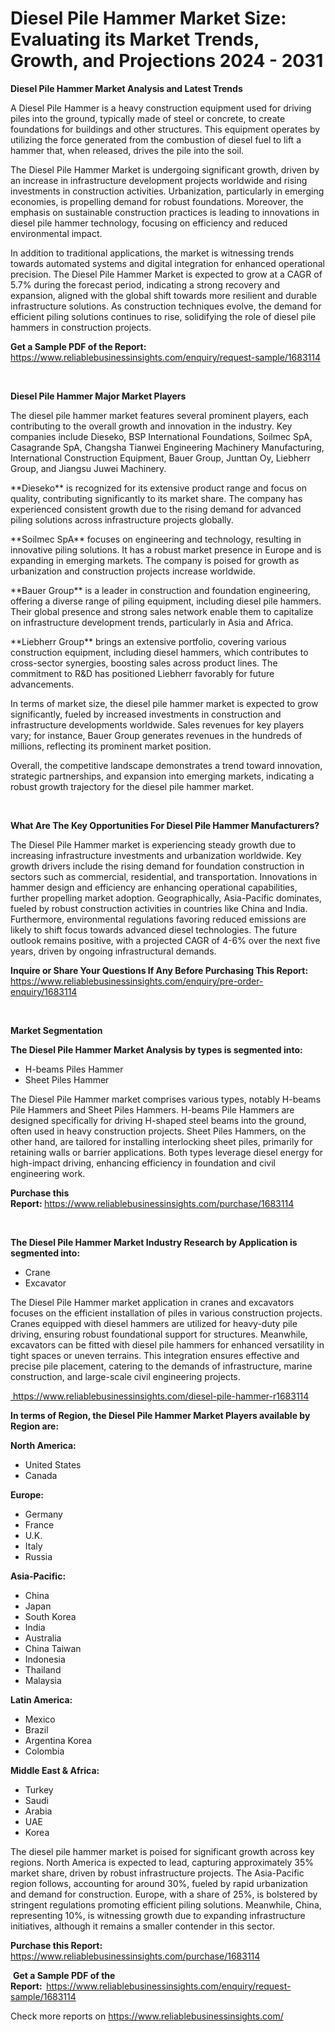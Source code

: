 <p><h1>Diesel Pile Hammer Market Size: Evaluating its Market Trends, Growth, and Projections 2024 - 2031</h1></p><p><strong>Diesel Pile Hammer Market Analysis and Latest Trends</strong></p>
<p><p>A Diesel Pile Hammer is a heavy construction equipment used for driving piles into the ground, typically made of steel or concrete, to create foundations for buildings and other structures. This equipment operates by utilizing the force generated from the combustion of diesel fuel to lift a hammer that, when released, drives the pile into the soil.</p><p>The Diesel Pile Hammer Market is undergoing significant growth, driven by an increase in infrastructure development projects worldwide and rising investments in construction activities. Urbanization, particularly in emerging economies, is propelling demand for robust foundations. Moreover, the emphasis on sustainable construction practices is leading to innovations in diesel pile hammer technology, focusing on efficiency and reduced environmental impact.</p><p>In addition to traditional applications, the market is witnessing trends towards automated systems and digital integration for enhanced operational precision. The Diesel Pile Hammer Market is expected to grow at a CAGR of 5.7% during the forecast period, indicating a strong recovery and expansion, aligned with the global shift towards more resilient and durable infrastructure solutions. As construction techniques evolve, the demand for efficient piling solutions continues to rise, solidifying the role of diesel pile hammers in construction projects.</p></p>
<p><strong>Get a Sample PDF of the Report:&nbsp;</strong> <a href="https://www.reliablebusinessinsights.com/enquiry/request-sample/1683114?utm_campaign=1847&utm_medium=2&utm_source=Github&utm_content=ia&utm_term=30122024&utm_id=diesel-pile-hammer">https://www.reliablebusinessinsights.com/enquiry/request-sample/1683114</a></p>
<p>&nbsp;</p>
<p><strong>Diesel Pile Hammer Major Market Players</strong></p>
<p><p>The diesel pile hammer market features several prominent players, each contributing to the overall growth and innovation in the industry. Key companies include Dieseko, BSP International Foundations, Soilmec SpA, Casagrande SpA, Changsha Tianwei Engineering Machinery Manufacturing, International Construction Equipment, Bauer Group, Junttan Oy, Liebherr Group, and Jiangsu Juwei Machinery.</p><p>**Dieseko** is recognized for its extensive product range and focus on quality, contributing significantly to its market share. The company has experienced consistent growth due to the rising demand for advanced piling solutions across infrastructure projects globally. </p><p>**Soilmec SpA** focuses on engineering and technology, resulting in innovative piling solutions. It has a robust market presence in Europe and is expanding in emerging markets. The company is poised for growth as urbanization and construction projects increase worldwide.</p><p>**Bauer Group** is a leader in construction and foundation engineering, offering a diverse range of piling equipment, including diesel pile hammers. Their global presence and strong sales network enable them to capitalize on infrastructure development trends, particularly in Asia and Africa.</p><p>**Liebherr Group** brings an extensive portfolio, covering various construction equipment, including diesel hammers, which contributes to cross-sector synergies, boosting sales across product lines. The commitment to R&D has positioned Liebherr favorably for future advancements.</p><p>In terms of market size, the diesel pile hammer market is expected to grow significantly, fueled by increased investments in construction and infrastructure developments worldwide. Sales revenues for key players vary; for instance, Bauer Group generates revenues in the hundreds of millions, reflecting its prominent market position.</p><p>Overall, the competitive landscape demonstrates a trend toward innovation, strategic partnerships, and expansion into emerging markets, indicating a robust growth trajectory for the diesel pile hammer market.</p></p>
<p>&nbsp;</p>
<p><strong>What Are The Key Opportunities For Diesel Pile Hammer Manufacturers?</strong></p>
<p><p>The Diesel Pile Hammer market is experiencing steady growth due to increasing infrastructure investments and urbanization worldwide. Key growth drivers include the rising demand for foundation construction in sectors such as commercial, residential, and transportation. Innovations in hammer design and efficiency are enhancing operational capabilities, further propelling market adoption. Geographically, Asia-Pacific dominates, fueled by robust construction activities in countries like China and India. Furthermore, environmental regulations favoring reduced emissions are likely to shift focus towards advanced diesel technologies. The future outlook remains positive, with a projected CAGR of 4-6% over the next five years, driven by ongoing infrastructural demands.</p></p>
<p><strong>Inquire or Share Your Questions If Any Before Purchasing This Report:</strong> <a href="https://www.reliablebusinessinsights.com/enquiry/pre-order-enquiry/1683114?utm_campaign=1847&utm_medium=2&utm_source=Github&utm_content=ia&utm_term=30122024&utm_id=diesel-pile-hammer">https://www.reliablebusinessinsights.com/enquiry/pre-order-enquiry/1683114</a></p>
<p>&nbsp;</p>
<p><strong>Market Segmentation</strong></p>
<p><strong>The Diesel Pile Hammer Market Analysis by types is segmented into:</strong></p>
<p><ul><li>H-beams Piles Hammer</li><li>Sheet Piles Hammer</li></ul></p>
<p><p>The Diesel Pile Hammer market comprises various types, notably H-beams Pile Hammers and Sheet Piles Hammers. H-beams Pile Hammers are designed specifically for driving H-shaped steel beams into the ground, often used in heavy construction projects. Sheet Piles Hammers, on the other hand, are tailored for installing interlocking sheet piles, primarily for retaining walls or barrier applications. Both types leverage diesel energy for high-impact driving, enhancing efficiency in foundation and civil engineering work.</p></p>
<p><strong>Purchase this Report:&nbsp;</strong><a href="https://www.reliablebusinessinsights.com/purchase/1683114?utm_campaign=1847&utm_medium=2&utm_source=Github&utm_content=ia&utm_term=30122024&utm_id=diesel-pile-hammer">https://www.reliablebusinessinsights.com/purchase/1683114</a></p>
<p>&nbsp;</p>
<p><strong>The Diesel Pile Hammer Market Industry Research by Application is segmented into:</strong></p>
<p><ul><li>Crane</li><li>Excavator</li></ul></p>
<p><p>The Diesel Pile Hammer market application in cranes and excavators focuses on the efficient installation of piles in various construction projects. Cranes equipped with diesel hammers are utilized for heavy-duty pile driving, ensuring robust foundational support for structures. Meanwhile, excavators can be fitted with diesel pile hammers for enhanced versatility in tight spaces or uneven terrains. This integration ensures effective and precise pile placement, catering to the demands of infrastructure, marine construction, and large-scale civil engineering projects.</p></p>
<p><a href="https://www.reliablebusinessinsights.com/diesel-pile-hammer-r1683114?utm_campaign=1847&utm_medium=2&utm_source=Github&utm_content=ia&utm_term=30122024&utm_id=diesel-pile-hammer">&nbsp;https://www.reliablebusinessinsights.com/diesel-pile-hammer-r1683114</a></p>
<p><strong>In terms of Region, the Diesel Pile Hammer Market Players available by Region are:</strong></p>
<p>
    <p> <strong> North America: </strong>
        <ul>
            <li>United States</li>
            <li>Canada</li>
        </ul>
        </p> 
    <p> <strong> Europe: </strong>
        <ul>
            <li>Germany</li>
            <li>France</li>
            <li>U.K.</li>
            <li>Italy</li>
            <li>Russia</li>
        </ul>
        </p> 
    <p> <strong> Asia-Pacific: </strong>
        <ul>
            <li>China</li>
            <li>Japan</li>
            <li>South Korea</li>
            <li>India</li>
            <li>Australia</li>
            <li>China Taiwan</li>
            <li>Indonesia</li>
            <li>Thailand</li>
            <li>Malaysia</li>
        </ul>
        </p> 
    <p> <strong> Latin America: </strong>
        <ul>
            <li>Mexico</li>
            <li>Brazil</li>
            <li>Argentina Korea</li>
            <li>Colombia</li>
        </ul>
        </p> 
    <p> <strong> Middle East & Africa: </strong>
        <ul>
            <li>Turkey</li>
            <li>Saudi</li>
            <li>Arabia</li>
            <li>UAE</li>
            <li>Korea</li>
        </ul>
    </p>
    </p>
<p><p>The diesel pile hammer market is poised for significant growth across key regions. North America is expected to lead, capturing approximately 35% market share, driven by robust infrastructure projects. The Asia-Pacific region follows, accounting for around 30%, fueled by rapid urbanization and demand for construction. Europe, with a share of 25%, is bolstered by stringent regulations promoting efficient piling solutions. Meanwhile, China, representing 10%, is witnessing growth due to expanding infrastructure initiatives, although it remains a smaller contender in this sector.</p></p>
<p><strong>Purchase this Report: </strong><a href="https://www.reliablebusinessinsights.com/purchase/1683114?utm_campaign=1847&utm_medium=2&utm_source=Github&utm_content=ia&utm_term=30122024&utm_id=diesel-pile-hammer">https://www.reliablebusinessinsights.com/purchase/1683114</a></p>
<p>&nbsp;<strong>Get a Sample PDF of the Report:&nbsp;&nbsp;</strong><a href="https://www.reliablebusinessinsights.com/enquiry/request-sample/1683114?utm_campaign=1847&utm_medium=2&utm_source=Github&utm_content=ia&utm_term=30122024&utm_id=diesel-pile-hammer">https://www.reliablebusinessinsights.com/enquiry/request-sample/1683114</a></p>
<p><strong></strong></p>
<p>Check more reports on <a href="https://www.reliablebusinessinsights.com/?utm_campaign=1847&utm_medium=2&utm_source=Github&utm_content=ia&utm_term=30122024&utm_id=diesel-pile-hammer">https://www.reliablebusinessinsights.com/</a></p>